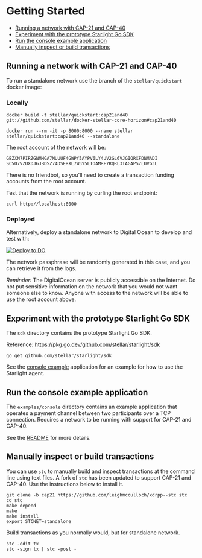 # Getting Started

- [Running a network with CAP-21 and CAP-40](#running-core-and-horizon-with-cap-21-and-cap-40)
- [Experiment with the prototype Starlight Go SDK](#experiment-with-the-prototype-starlight-go-sdk)
- [Run the console example application](#run-the-console-example-application)
- [Manually inspect or build transactions](#manually-inspect-or-build-transactions)

## Running a network with CAP-21 and CAP-40

To run a standalone network use the branch of the `stellar/quickstart` docker image:

### Locally

```
docker build -t stellar/quickstart:cap21and40 git://github.com/stellar/docker-stellar-core-horizon#cap21and40
```

```
docker run --rm -it -p 8000:8000 --name stellar stellar/quickstart:cap21and40 --standalone
```

The root account of the network will be:
```
GBZXN7PIRZGNMHGA7MUUUF4GWPY5AYPV6LY4UV2GL6VJGIQRXFDNMADI
SC5O7VZUXDJ6JBDSZ74DSERXL7W3Y5LTOAMRF7RQRL3TAGAPS7LUVG3L
```

There is no friendbot, so you'll need to create a transaction funding accounts from the root account.

Test that the network is running by curling the root endpoint:

```
curl http://localhost:8000
```

### Deployed

Alternatively, deploy a standalone network to Digital Ocean to develop and test with:

[![Deploy to DO](https://www.deploytodo.com/do-btn-blue.svg)](https://cloud.digitalocean.com/apps/new?repo=https://github.com/stellar/docker-stellar-core-horizon/tree/cap21and40)

The network passphrase will be randomly generated in this case, and you can retrieve it from the logs.

_Reminder:_ The DigitalOcean server is publicly accessible on the Internet. Do not put sensitive information on the network that you would not want someone else to know. Anyone with access to the network will be able to use the root account above.

## Experiment with the prototype Starlight Go SDK

The `sdk` directory contains the prototype Starlight Go SDK.

Reference: https://pkg.go.dev/github.com/stellar/starlight/sdk

```
go get github.com/stellar/starlight/sdk
```

See the [console example](https://github.com/stellar/experimental-payment-channels/tree/readme/examples/console) application for an example for how to use the Starlight agent.

## Run the console example application

The `examples/console` directory contains an example application that operates a payment channel between two participants over a TCP connection. Requires a network to be running with support for CAP-21 and CAP-40.

See the [README](https://github.com/stellar/starlight/tree/readme/examples/console) for more details.

## Manually inspect or build transactions

You can use `stc` to manually build and inspect transactions at the command line using text files. A fork of `stc` has been updated to support CAP-21 and CAP-40. Use the instructions below to install it.

```
git clone -b cap21 https://github.com/leighmcculloch/xdrpp--stc stc
cd stc
make depend
make
make install
export STCNET=standalone
```

Build transactions as you normally would, but for standalone network.
```
stc -edit tx
stc -sign tx | stc -post -
```
